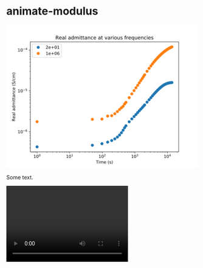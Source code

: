 # animate-modulus

![Image is here](Admittance_frequency.svg)

Some text.

<video src="video.mp4" width="320" height="200" controls preload></video>